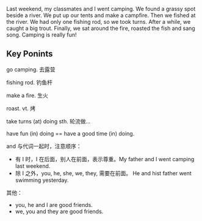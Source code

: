 Last weekend, my classmates and I went camping. We found a grassy spot beside a river. We put up our tents and make a campfire. Then we fished at the river.
We had only one fishing rod, so we took turns. After a while, we caught a big trout. Finally, we sat around the fire, roasted the fish and sang song. Camping is really fun!

## Key Ponints
go camping. 去露营

fishing rod. 钓鱼杆

make a fire. 生火

roast. vt. 烤

take turns (at) doing sth. 轮流做...

have fun (in) doing == have a good time (in) doing.

and 与代词一起时，注意顺序：
- 有 I 时，I 在后面，别人在前面，表示尊重。My father and I went camping last weekend.
- 除 I 之外，you, he, she, we, they,  需要在前面。 He and hist father went swimming yesterday.

其他：
- you, he and I are good friends.
- we, you and they are good friends.

